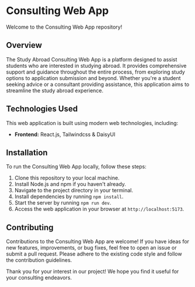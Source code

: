 # Consulting Web App

Welcome to the Consulting Web App repository!

## Overview

The Study Abroad Consulting Web App is a platform designed to assist students who are interested in studying abroad. It provides comprehensive support and guidance throughout the entire process, from exploring study options to application submission and beyond. Whether you're a student seeking advice or a consultant providing assistance, this application aims to streamline the study abroad experience.

## Technologies Used

This web application is built using modern web technologies, including:

- **Frontend:** React.js, Tailwindcss & DaisyUI

## Installation

To run the Consulting Web App locally, follow these steps:

1. Clone this repository to your local machine.
2. Install Node.js and npm if you haven't already.
3. Navigate to the project directory in your terminal.
4. Install dependencies by running `npm install`.
5. Start the server by running `npm run dev`.
6. Access the web application in your browser at `http://localhost:5173`. 

## Contributing

Contributions to the Consulting Web App are welcome! If you have ideas for new features, improvements, or bug fixes, feel free to open an issue or submit a pull request. Please adhere to the existing code style and follow the contribution guidelines.


Thank you for your interest in our project! We hope you find it useful for your consulting endeavors.
